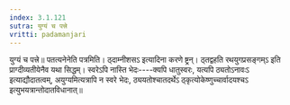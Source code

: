 ```yaml
---
index: 3.1.121
sutra: युग्यं च पत्त्रे
vritti: padamanjari
---
```


 युग्यं च पत्त्रे॥ पतत्यनेनेति पत्रमिति। ठ्दाम्नीशसऽ इत्यादिना करणे ष्ट्रन्। ठ्तद्वहति रथयुगप्रसङ्गम्ऽ इति प्राग्दीव्यतीयेनैव यथा सिद्धम्। स्वरेऽपि नास्ति भेदः----क्यपि धातुस्वरः, यत्यपि ठ्यतोऽनावःऽ इत्याद्यौदातत्वम्, अयुग्यमित्यत्रापि न स्वरे भेदः, ठ्ययतोश्चातदर्थेऽ ठ्कृत्योकेष्णुच्चार्वादयश्चऽ इत्युभयत्रान्तोदातविधानात्॥